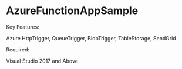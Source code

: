 # AzureFunctionAppSample

Key Features:

Azure HttpTrigger, QueueTrigger, BlobTrigger, TableStorage, SendGrid

Required:

Visual Studio 2017 and Above
